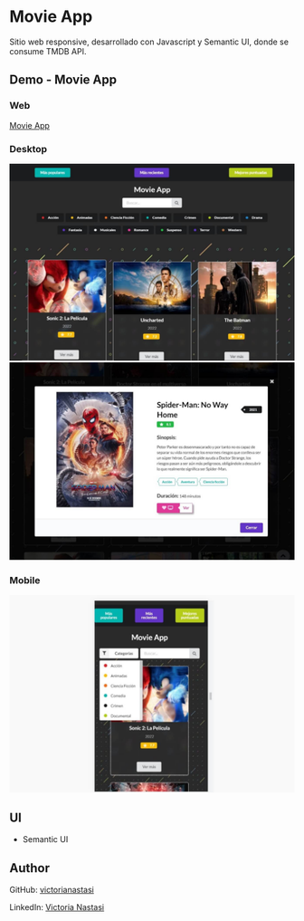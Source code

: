 # Movie App
Sitio web responsive, desarrollado con Javascript y Semantic UI, donde se consume TMDB API.

## Demo - Movie App
### Web
[Movie App](https://victorianastasi.github.io/movieApp/)<br>

### Desktop
![Movie App Demo - Desktop](demo/movies1.jpg)
![Movie App Demo - Desktop](demo/movies2.jpg)

### Mobile
![Movie App Demo - Mobile](demo/movies3.jpg)

## UI
- Semantic UI

## Author
GitHub: [victorianastasi](https://github.com/victorianastasi)

LinkedIn:  [Victoria Nastasi](https://www.linkedin.com/in/victoria-nastasi-74b007237/)